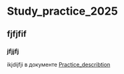 # Study_practice_2025

## fjfjfif

### jfjjfj
ikjdijfji
в документе [Practice_describtion](https://docs.google.com/document/d/1vjnIWzzua8_BiVoPmMXgbNMr2dNn1Hg334CpZO9n5ks/edit?usp=drive_link) 
